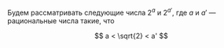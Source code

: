 Будем рассматривать следующие числа $2^a$ и $2^{a'}$, где $a$ и $a'$ — рациональные числа такие, что

$$ a < \sqrt{2} < a' $$